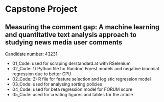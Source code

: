 # Capstone Project

## Measuring the comment gap: A machine learning and quantitative text analysis approach to studying news media user comments


Candidate number: 43231

* 01_Code: used for scraping derstandard.at with RSelenium
* 02_Code: 1) Python file for Random Forest models and negative binomial regression due to better GPU
* 02_Code: 2) R file for feature selection and logistic regression model
* 03_Code: used for analysing sorting policies
* 04_Code: used for beta regression model for FORUM score
* 05_Code: used for creating figures and tables for the article



